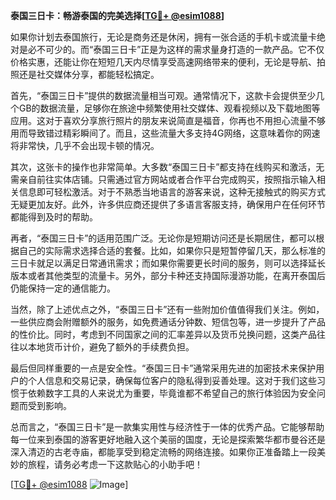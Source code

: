 **泰国三日卡：畅游泰国的完美选择[[TG💪+ @esim1088](https://t.me/s/esim1088)]**

如果你计划去泰国旅行，无论是商务还是休闲，拥有一张合适的手机卡或流量卡绝对是必不可少的。而“泰国三日卡”正是为这样的需求量身打造的一款产品。它不仅价格实惠，还能让你在短短几天内尽情享受高速网络带来的便利，无论是导航、拍照还是社交媒体分享，都能轻松搞定。

首先，“泰国三日卡”提供的数据流量相当可观。通常情况下，这款卡会提供至少几个GB的数据流量，足够你在旅途中频繁使用社交媒体、观看视频以及下载地图等应用。这对于喜欢分享旅行照片的朋友来说简直是福音，你再也不用担心流量不够用而导致错过精彩瞬间了。而且，这些流量大多支持4G网络，这意味着你的网速将非常快，几乎不会出现卡顿的情况。

其次，这张卡的操作也非常简单。大多数“泰国三日卡”都支持在线购买和激活，无需亲自前往实体店铺。只需通过官方网站或者合作平台完成购买，按照指示输入相关信息即可轻松激活。对于不熟悉当地语言的游客来说，这种无接触式的购买方式无疑更加友好。此外，许多供应商还提供了多语言客服支持，确保用户在任何环节都能得到及时的帮助。

再者，“泰国三日卡”的适用范围广泛。无论你是短期访问还是长期居住，都可以根据自己的实际需求选择合适的套餐。比如，如果你只是短暂停留几天，那么标准的三日卡就足以满足日常通讯需求；而如果你需要更长时间的服务，则可以选择延长版本或者其他类型的流量卡。另外，部分卡种还支持国际漫游功能，在离开泰国后仍能保持一定的通信能力。

当然，除了上述优点之外，“泰国三日卡”还有一些附加价值值得我们关注。例如，一些供应商会附赠额外的服务，如免费通话分钟数、短信包等，进一步提升了产品的性价比。同时，考虑到不同国家之间的汇率差异以及货币兑换问题，这类产品往往以本地货币计价，避免了额外的手续费负担。

最后但同样重要的一点是安全性。“泰国三日卡”通常采用先进的加密技术来保护用户的个人信息和交易记录，确保每位客户的隐私得到妥善处理。这对于我们这些习惯于依赖数字工具的人来说尤为重要，毕竟谁都不希望自己的旅行体验因为安全问题而受到影响。

总而言之，“泰国三日卡”是一款集实用性与经济性于一体的优秀产品。它能够帮助每一位来到泰国的游客更好地融入这个美丽的国度，无论是探索繁华都市曼谷还是深入清迈的古老寺庙，都能享受到稳定流畅的网络连接。如果你正准备踏上一段美妙的旅程，请务必考虑一下这款贴心的小助手吧！

[[TG💪+ @esim1088](https://t.me/s/esim1088) ![Image](https://i.postimg.cc/4NQfJmqS/Snipaste-2025-05-13-00-14-12.png)]